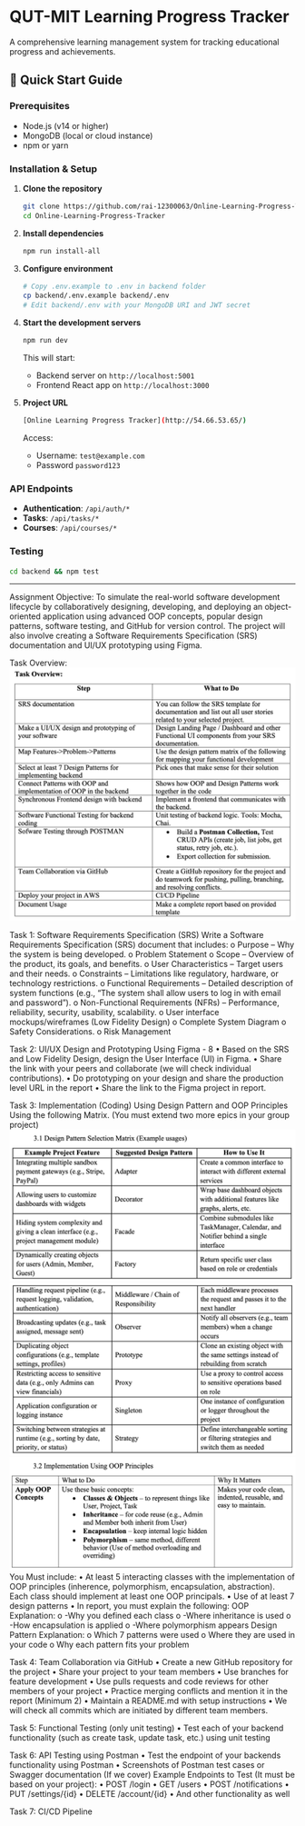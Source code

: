 
# QUT-MIT Learning Progress Tracker

A comprehensive learning management system for tracking educational progress and achievements.

## 🚀 Quick Start Guide

### Prerequisites
- Node.js (v14 or higher)
- MongoDB (local or cloud instance)
- npm or yarn

### Installation & Setup

1. **Clone the repository**
   ```bash
   git clone https://github.com/rai-12300063/Online-Learning-Progress-Tracker.git
   cd Online-Learning-Progress-Tracker
   ```

2. **Install dependencies**
   ```bash
   npm run install-all
   ```

3. **Configure environment**
   ```bash
   # Copy .env.example to .env in backend folder
   cp backend/.env.example backend/.env
   # Edit backend/.env with your MongoDB URI and JWT secret
   ```

4. **Start the development servers**
   ```bash
   npm run dev
   ```
   This will start:
   - Backend server on `http://localhost:5001`
   - Frontend React app on `http://localhost:3000`

5. **Project URL**
   ```bash
   [Online Learning Progress Tracker](http://54.66.53.65/)
   ```
   Access:
   - Username: `test@example.com`
   - Password `password123`

### API Endpoints
- **Authentication**: `/api/auth/*`
- **Tasks**: `/api/tasks/*`
- **Courses**: `/api/courses/*`

### Testing
```bash
cd backend && npm test
```
---
Assignment Objective:
To simulate the real-world software development lifecycle by collaboratively designing, developing, and deploying an object-oriented application using advanced OOP concepts, popular design patterns, software testing, and GitHub for version control. The project will also involve creating a Software Requirements Specification (SRS) documentation and UI/UX prototyping
using Figma.

Task Overview:
![alt text](image.png)

Task 1: Software Requirements Specification (SRS)
Write a Software Requirements Specification (SRS) document that includes:
o Purpose – Why the system is being developed.
o Problem Statement
o Scope – Overview of the product, its goals, and benefits.
o User Characteristics – Target users and their needs.
o Constraints – Limitations like regulatory, hardware, or technology
restrictions.
o Functional Requirements – Detailed description of system functions (e.g.,
“The system shall allow users to log in with email and password”).
o Non-Functional Requirements (NFRs) – Performance, reliability, security,
usability, scalability.
o User interface mockups/wireframes (Low Fidelity Design)
o Complete System Diagram
o Safety Considerations.
o Risk Management

Task 2: UI/UX Design and Prototyping Using Figma - 8
• Based on the SRS and Low Fidelity Design, design the User Interface (UI) in Figma.
• Share the link with your peers and collaborate (we will check individual contributions).
• Do prototyping on your design and share the production level URL in the report
• Share the link to the Figma project in report.

Task 3: Implementation (Coding) Using Design Pattern and OOP Principles Using the following Matrix. (You must extend two more epics in your group project)
![alt text](image-1.png)
![alt text](image-2.png)
![alt text](image-3.png)
You Must include:
• At least 5 interacting classes with the implementation of OOP principles (inherence,
polymorphism, encapsulation, abstraction). Each class should implement at least one
OOP principals.
• Use of at least 7 design patterns
• In report, you must explain the following:
OOP Explanation:
o -Why you defined each class
o -Where inheritance is used
o -How encapsulation is applied
o -Where polymorphism appears
Design Pattern Explanation:
o Which 7 patterns were used
o Where they are used in your code
o Why each pattern fits your problem

Task 4: Team Collaboration via GitHub
• Create a new GitHub repository for the project
• Share your project to your team members
• Use branches for feature development
• Use pulls requests and code reviews for other members of your project
• Practice merging conflicts and mention it in the report (Minimum 2)
• Maintain a README.md with setup instructions
• We will check all commits which are initiated by different team members.

Task 5: Functional Testing (only unit testing)
• Test each of your backend functionality (such as create task, update task, etc.) using unit
testing

Task 6: API Testing using Postman
• Test the endpoint of your backends functionality using Postman
• Screenshots of Postman test cases or Swagger documentation (If we cover)
Example Endpoints to Test (It must be based on your project):
• POST /login
• GET /users
• POST /notifications
• PUT /settings/{id}
• DELETE /account/{id}
• And other functionality as well

Task 7: CI/CD Pipeline


